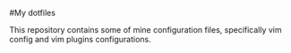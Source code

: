 #My dotfiles

This repository contains some of mine configuration files, specifically vim config and vim plugins configurations.
